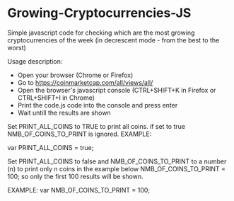 # Growing-Cryptocurrencies-JS
Simple javascript code for checking which are the most growing cryptocurrencies of the week (in decrescent mode - from the best to the worst)

Usage description:

- Open your browser (Chrome or Firefox)
- Go to https://coinmarketcap.com/all/views/all/
- Open the browser's javascript console (CTRL+SHIFT+K in Firefox or CTRL+SHIFT+I in Chrome)
- Print the code.js code into the console and press enter
- Wait untill the results are shown

Set PRINT_ALL_COINS to TRUE to print all coins. if set to true NMB_OF_COINS_TO_PRINT is ignored.
EXAMPLE:

var PRINT_ALL_COINS = true;

Set PRINT_ALL_COINS to false and NMB_OF_COINS_TO_PRINT to a number (n) to print only n coins in the example below NMB_OF_COINS_TO_PRINT = 100; so only the first 100 results will be shown.

EXAMPLE:
var NMB_OF_COINS_TO_PRINT = 100;
